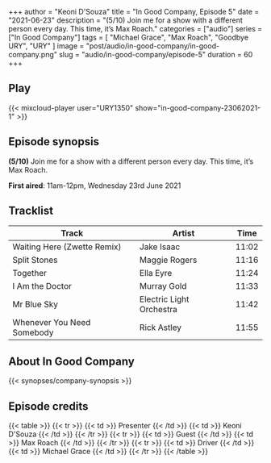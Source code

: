 +++
author = "Keoni D'Souza"
title = "In Good Company, Episode 5"
date = "2021-06-23"
description = "(5/10) Join me for a show with a different person every day. This time, it’s Max Roach."
categories = ["audio"]
series = ["In Good Company"]
tags = [
    "Michael Grace",
    "Max Roach",
    "Goodbye URY",
    "URY"
]
image = "post/audio/in-good-company/in-good-company.png"
slug = "audio/in-good-company/episode-5"
duration = 60
+++

## Play

{{< mixcloud-player user="URY1350" show="in-good-company-23062021-1" >}}

## Episode synopsis

**(5/10)** Join me for a show with a different person every day. This time, it’s Max Roach.

**First aired**: 11am-12pm, Wednesday 23rd June 2021

## Tracklist

| Track                       | Artist                   | Time  |
|-----------------------------|--------------------------|-------|
| Waiting Here (Zwette Remix) | Jake Isaac               | 11:02 |
| Split Stones                | Maggie Rogers            | 11:16 |
| Together                    | Ella Eyre                | 11:24 |
| I Am the Doctor             | Murray Gold              | 11:33 |
| Mr Blue Sky                 | Electric Light Orchestra | 11:42 |
| Whenever You Need Somebody  | Rick Astley              | 11:55 |

## About In Good Company

{{< synopses/company-synopsis >}}

## Episode credits

{{< table >}}
    {{< tr >}}
        {{< td >}}
            Presenter
        {{< /td >}}
        {{< td >}}
            Keoni D'Souza
        {{< /td >}}
    {{< /tr >}}
    {{< tr >}}
        {{< td >}}
            Guest
        {{< /td >}}
        {{< td >}}
            Max Roach
        {{< /td >}}
    {{< /tr >}}
    {{< tr >}}
        {{< td >}}
            Driver
        {{< /td >}}
        {{< td >}}
            Michael Grace
        {{< /td >}}
    {{< /tr >}}
{{< /table >}}